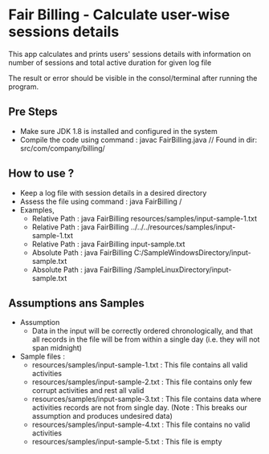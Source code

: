 # Fair Billing - Calculate user-wise sessions details

This app calculates and prints users' sessions details with information on number of sessions and total active duration for given log file

The result or error should be visible in the consol/terminal after running the program.

Pre Steps
------------
- Make sure JDK 1.8 is installed and configured in the system
- Compile the code using command : javac FairBilling.java // Found in dir: src/com/company/billing/

How to use ?
------------
- Keep a log file with session details in a desired directory
- Assess the file using command : java FairBilling <file-path>/<file-name>
- Examples,
  - Relative Path : java FairBilling resources/samples/input-sample-1.txt
  - Relative Path : java FairBilling ../../../resources/samples/input-sample-1.txt
  - Relative Path : java FairBilling input-sample.txt
  - Absolute Path : java FairBilling C:/SampleWindowsDirectory/input-sample.txt
  - Absolute Path : java FairBilling /SampleLinuxDirectory/input-sample.txt

Assumptions ans Samples
------------
- Assumption
  - Data in the input will be correctly ordered chronologically, and that all records in the file will be from within a single day (i.e. they will
  not span midnight)
- Sample files : 
  - resources/samples/input-sample-1.txt : This file contains all valid activities
  - resources/samples/input-sample-2.txt : This file contains only few corrupt activities and rest all valid
  - resources/samples/input-sample-3.txt : This file contains data where activities records are not from single day. (Note : This breaks our assumption and produces undesired data)
  - resources/samples/input-sample-4.txt : This file contains no valid activities
  - resources/samples/input-sample-5.txt : This file is empty 